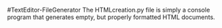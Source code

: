 #TextEditor-FileGenerator
The HTMLcreation.py file is simply a console program that generates empty, but properly formatted HTML documents.

